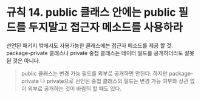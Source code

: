 # 규칙 14. public 클래스 안에는 public 필드를 두지말고 접근자 메소드를 사용하라

선언된 패키지 밖에서도 사용가능한 클래스에는 접근자 메소드를 제공 할 것.
package-private 클래스나 private 중첩 클래스는 데이터 필드를 공개하더라도 잘못된 것은 아니다.

> public 클래스는 변경 가능 필드를 외부로 공개하면 안된다. 하지만 package-private 나 private으로 선언된 중첩 클래스의 필드는 변경 가능 여부와 상관 없이 외부로 공개하는 것이 바람직 할 때도 있다.